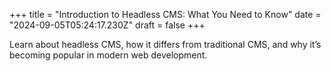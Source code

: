 +++
title = "Introduction to Headless CMS: What You Need to Know"
date = "2024-09-05T05:24:17.230Z"
draft = false
+++

Learn about headless CMS, how it differs from traditional CMS, and why it’s becoming popular in modern web development.
        